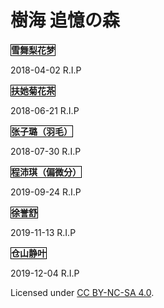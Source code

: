 # 樹海 追憶の森

<span style="border:1px solid black;">**雪舞梨花梦**</span>

2018-04-02  R.I.P

<span style="border:1px solid black;">**扶她菊花茶**</span>

2018-06-21  R.I.P

<span style="border:1px solid black;">**张子璐（羽毛）**</span>

2018-07-30  R.I.P

<span style="border:1px solid black;">**程沛琪（偏微分）**</span>

2019-09-24  R.I.P

<span style="border:1px solid black;">**徐誉舒**</span>

2019-11-13  R.I.P

<span style="border:1px solid black;">**仓山静叶**</span>

2019-12-04  R.I.P

Licensed under <a rel="license" href="http://creativecommons.org/licenses/by-nc-sa/4.0/">CC BY-NC-SA 4.0</a>.
